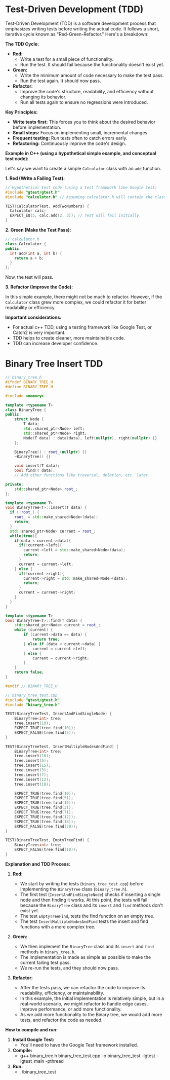 # Test-Driven Development (TDD)

Test-Driven Development (TDD) is a software development process that emphasizes writing tests before writing the actual code. It follows a short, iterative cycle known as "Red-Green-Refactor." Here's a breakdown:

**The TDD Cycle:**

* **Red:**
    * Write a test for a small piece of functionality.
    * Run the test. It should fail because the functionality doesn't exist yet.
* **Green:**
    * Write the minimum amount of code necessary to make the test pass.
    * Run the test again. It should now pass.
* **Refactor:**
    * Improve the code's structure, readability, and efficiency without changing its behavior.
    * Run all tests again to ensure no regressions were introduced.

**Key Principles:**

* **Write tests first:** This forces you to think about the desired behavior before implementation.
* **Small steps:** Focus on implementing small, incremental changes.
* **Frequent testing:** Run tests often to catch errors early.
* **Refactoring:** Continuously improve the code's design.

**Example in C++ (using a hypothetical simple example, and conceptual test code):**

Let's say we want to create a simple `Calculator` class with an `add` function.

**1. Red (Write a Failing Test):**

```c++
// Hypothetical test code (using a test framework like Google Test)
#include "gtest/gtest.h"
#include "calculator.h" // Assuming calculator.h will contain the class.

TEST(CalculatorTest, AddTwoNumbers) {
  Calculator calc;
  EXPECT_EQ(5, calc.add(2, 3)); // Test will fail initially.
}
```

**2. Green (Make the Test Pass):**

```c++
// calculator.h
class Calculator {
public:
  int add(int a, int b) {
    return a + b;
  }
};
```

Now, the test will pass.

**3. Refactor (Improve the Code):**

In this simple example, there might not be much to refactor. However, if the `Calculator` class grew more complex, we could refactor it for better readability or efficiency.

**Important considerations:**

* For actual c++ TDD, using a testing framework like Google Test, or Catch2 is very important.
* TDD helps to create cleaner, more maintainable code.
* TDD can increase developer confidence.

# Binary Tree Insert TDD

```cpp
// binary_tree.h
#ifndef BINARY_TREE_H
#define BINARY_TREE_H

#include <memory>

template <typename T>
class BinaryTree {
public:
    struct Node {
        T data;
        std::shared_ptr<Node> left;
        std::shared_ptr<Node> right;
        Node(T data) : data(data), left(nullptr), right(nullptr) {}
    };

    BinaryTree() : root_(nullptr) {}
    ~BinaryTree() {}

    void insert(T data);
    bool find(T data);
    // Add other functions like traversal, deletion, etc. later.

private:
    std::shared_ptr<Node> root_;
};

template <typename T>
void BinaryTree<T>::insert(T data) {
  if (!root_) {
    root_ = std::make_shared<Node>(data);
    return;
  }
  std::shared_ptr<Node> current = root_;
  while(true){
    if(data < current->data){
      if(!current->left){
        current->left = std::make_shared<Node>(data);
        return;
      }
      current = current->left;
    } else {
      if(!current->right){
        current->right = std::make_shared<Node>(data);
        return;
      }
      current = current->right;
    }
  }
}

template <typename T>
bool BinaryTree<T>::find(T data) {
    std::shared_ptr<Node> current = root_;
    while (current) {
        if (current->data == data) {
            return true;
        } else if (data < current->data) {
            current = current->left;
        } else {
            current = current->right;
        }
    }
    return false;
}

#endif // BINARY_TREE_H

// binary_tree_test.cpp
#include "gtest/gtest.h"
#include "binary_tree.h"

TEST(BinaryTreeTest, InsertAndFindSingleNode) {
    BinaryTree<int> tree;
    tree.insert(10);
    EXPECT_TRUE(tree.find(10));
    EXPECT_FALSE(tree.find(5));
}

TEST(BinaryTreeTest, InsertMultipleNodesAndFind) {
    BinaryTree<int> tree;
    tree.insert(10);
    tree.insert(5);
    tree.insert(15);
    tree.insert(3);
    tree.insert(7);
    tree.insert(12);
    tree.insert(18);

    EXPECT_TRUE(tree.find(10));
    EXPECT_TRUE(tree.find(5));
    EXPECT_TRUE(tree.find(15));
    EXPECT_TRUE(tree.find(3));
    EXPECT_TRUE(tree.find(7));
    EXPECT_TRUE(tree.find(12));
    EXPECT_TRUE(tree.find(18));
    EXPECT_FALSE(tree.find(20));
}

TEST(BinaryTreeTest, EmptyTreeFind) {
    BinaryTree<int> tree;
    EXPECT_FALSE(tree.find(10));
}
```

**Explanation and TDD Process:**

1.  **Red:**
    * We start by writing the tests (`binary_tree_test.cpp`) before implementing the `BinaryTree` class (`binary_tree.h`).
    * The first test (`InsertAndFindSingleNode`) checks if inserting a single node and then finding it works. At this point, the tests will fail because the `BinaryTree` class and its `insert` and `find` methods don't exist yet.
    * The test `EmptyTreeFind`, tests the find function on an empty tree.
    * The test `InsertMultipleNodesAndFind` tests the insert and find functions with a more complex tree.

2.  **Green:**
    * We then implement the `BinaryTree` class and its `insert` and `find` methods in `binary_tree.h`.
    * The implementation is made as simple as possible to make the current failing test pass.
    * We re-run the tests, and they should now pass.

3.  **Refactor:**
    * After the tests pass, we can refactor the code to improve its readability, efficiency, or maintainability.
    * In this example, the initial implementation is relatively simple, but in a real-world scenario, we might refactor to handle edge cases, improve performance, or add more functionality.
    * As we add more functionality to the Binary tree, we would add more tests, and refactor the code as needed.

**How to compile and run:**

1.  **Install Google Test:**
    * You'll need to have the Google Test framework installed.
2.  **Compile:**
    * g++ binary_tree.h binary_tree_test.cpp -o binary_tree_test -lgtest -lgtest_main -pthread
3.  **Run:**
    * ./binary_tree_test

